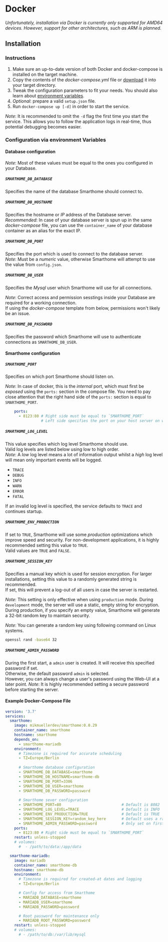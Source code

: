 # Docker
*Unfortunately, installation via Docker is currently only supported for AMD64 devices. However, support for other architectures, such as ARM is planned.*

## Installation
### Instructions
1. Make sure an up-to-date version of both Docker and docker-compose is installed on the target machine.
2. Copy the contents of the *docker-compose.yml* file or [download](../docker-compose.yml) it into your target directory.
3. Tweak the configuration parameters to fit your needs.
You should also learn about [environment variables](###configuration-via-environment-variables).
4. *Optional*: prepare a valid `setup.json` file.
5. Run `docker-compose up [-d]` in order to start the service.

*Note*: It is recommended to omit the `-d` flag the first time you start the service.
This allows you to follow the application logs in real-time, thus potential debugging becomes easier.

### Configuration via environment Variables
#### Database configuration
*Note*: Most of these values must be equal to the ones you configured in your Database.

##### `SMARTHOME_DB_DATABASE`
Specifies the name of the database Smarthome should connect to.  

##### `SMARTHOME_DB_HOSTNAME`
Specifies the hostname or *IP* address of the Database server.  
*Recommended*: In case of your database server is spun up in the same *docker-compose* file, you can use the `container_name` of your database container as an alias for the exact IP.

##### `SMARTHOME_DB_PORT`
Specifies the port which is used to connect to the database server.  
*Note*: Must be a *numeric* value, otherwise Smarthome will attempt to use the value from `config.json`.

##### `SMARTHOME_DB_USER`
Specifies the *Mysql* user which Smarthome will use for all connections.

*Note*: Correct access and permission sesstings inside your Database are required for a working connection.  
If using the *docker-compose* template from below, permissions won't likely be an issue.

##### `SMARTHOME_DB_PASSWORD`
Specifies the password which Smarthome will use to authenticate connections as `SMARTHOME_DB_USER`.

#### Smarthome configuration
##### `SMARTHOME_PORT`
Specifies on which port Smarthome should listen on.  

*Note*: In case of docker, this is the *internal* port, which must first be *exposed* using the `ports:` section in the compose file.
You need to pay close attention that the right hand side of the `ports:` section is equal to `SMARTHOME_PORT`.
```yml
    ports:
      - 8123:80 # Right side must be equal to `SMARTHOME_PORT`
                # Left side specifies the port on your host server on which you can connect
```

##### `SMARTHOME_LOG_LEVEL`
This value specifies which log level Smarthome should use.  
Valid log levels are listed below using low to high order.  
*Note*: A *low* log level means a lot of information output whilst a *high* log level will mean only important events will be logged.

- `TRACE`
- `DEBUG`
- `INFO`
- `WARN`
- `ERROR`
- `FATAL`

If an invalid log level is specified, the service defaults to `TRACE` and continues startup.

##### `SMARTHOME_ENV_PRODUCTION`
If set to `TRUE`, Smarthome will use some *production* optimizations which improve speed and security.
For non-development applications, it is highly recommended setting this value to `TRUE`.  
Valid values are `TRUE` and `FALSE`.

##### `SMARTHOME_SESSION_KEY`
Specifies a manual key which is used for session encryption. For larger installations, setting this value to a randomly generated string is recommended.  
If set, this will prevent a log-out of all users in case the server is restarted.  

*Note*: This setting is only effective when using `production` mode. During `development` mode, the server will use a static, empty string for encryption.  
During production, if you specify an empty value, Smarthome will generate a 32-bit random key to maintain security.

*Note*: You can generate a random key using following command on Linux systems.
```bash
openssl rand -base64 32
```

##### `SMARTHOME_ADMIN_PASSWORD`
During the first start, a `admin` user is created. It will receive this specified password if set.  
Otherwise, the default password `admin` is selected.  
However, you can always change a user's password using the Web-UI at a later point.
*Note*: It is highly recommended setting a secure password before starting the server.

#### Example Docker-Compose File

```yml
version: '3.7'
services:
  smarthome:
    image: mikmuellerdev/smarthome:0.0.29
    container_name: smarthome
    hostname: smarthome
    depends_on:
      - smarthome-mariadb
    environment:
      # Timezone is required for accurate scheduling
      - TZ=Europe/Berlin
      
      # Smarthome database configuration
      - SMARTHOME_DB_DATABASE=smarthome
      - SMARTHOME_DB_HOSTNAME=smarthome-db
      - SMARTHOME_DB_PORT=3306
      - SMARTHOME_DB_USER=smarthome
      - SMARTHOME_DB_PASSWORD=password
      
      # Smarthome sever configuration
      - SMARTHOME_PORT=80                           # Default is 8082
      - SMARTHOME_LOG_LEVEL=TRACE                   # Default is INFO
      - SMARTHOME_ENV_PRODUCTION=TRUE               # Default is TRUE
      - SMARTHOME_SESSION_KEY=random_key_here       # Default uses a random key generated by Smarthome
      - SMARTHOME_ADMIN_PASSWORD=password           # Only set on first start
    ports:
      - 8123:80 # Right side must be equal to `SMARTHOME_PORT`
    restart: unless-stopped
    # volumes:
      #  - /path/to/data:/app/data

  smarthome-mariadb:
    image: mariadb
    container_name: smarthome-db
    hostname: smarthome-db
    environment:
      # Timezone is required for created-at dates and logging 
      - TZ=Europe/Berlin

      # Config for access from Smarthome
      - MARIADB_DATABASE=smarthome
      - MARIADB_USER=smarthome
      - MARIADB_PASSWORD=password

      # Root password for maintenance only
      - MARIADB_ROOT_PASSWORD=password
    restart: unless-stopped
    # volumes:
      # - /path/to/db:/var/lib/mysql
```
